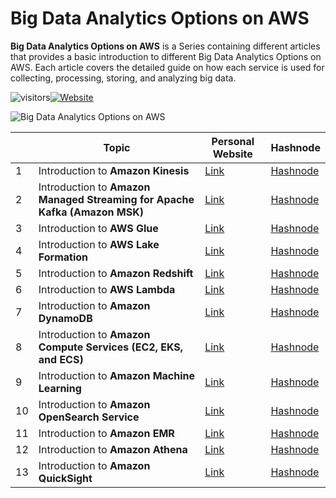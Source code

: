 # Big Data Analytics Options on AWS

**Big Data Analytics Options on AWS** is a Series containing different articles that provides a basic introduction to different Big Data Analytics Options on AWS. 
Each article covers the detailed guide on how each service is used for collecting, processing, storing, and analyzing big data.

![visitors](https://visitor-badge.glitch.me/badge?page_id=AditModi/Big-Data-Analytics-Options-on-AWS)[![Website](https://img.shields.io/website?label=Dev.to&up_message=@aditmodi&url=https%3A%2F%2Fdev.to/aditmodi)](https://dev.to/aditmodi) 

![Big Data Analytics Options on AWS](https://user-images.githubusercontent.com/48589838/177517305-8633a0fa-20fe-42ec-ad64-673b387ac1d5.jpg)


|               | Topic        | Personal Website | Hashnode     | 
| ------------  | ------------ | ---------------- | ------------ | 
|  1 | Introduction to **Amazon Kinesis** |[ Link ]() |[ Hashnode ]() 
|  2 | Introduction to **Amazon Managed Streaming for Apache Kafka (Amazon MSK)** |[ Link ]() |[ Hashnode ]() 
|  3 | Introduction to **AWS Glue** |[ Link ]() |[ Hashnode ]() 
|  4 | Introduction to **AWS Lake Formation** |[ Link ]() |[ Hashnode ]() 
|  5 | Introduction to **Amazon Redshift** |[ Link ]() |[ Hashnode ]() 
|  6 | Introduction to **AWS Lambda** |[ Link ]() |[ Hashnode ]() 
|  7 | Introduction to **Amazon DynamoDB** |[ Link ]() |[ Hashnode ]() 
|  8 | Introduction to **Amazon Compute Services (EC2, EKS, and ECS)** |[ Link ]() |[ Hashnode ]() 
|  9 | Introduction to **Amazon Machine Learning** |[ Link ]() |[ Hashnode ]() 
|  10 | Introduction to **Amazon OpenSearch Service** |[ Link ]() |[ Hashnode ]() 
|  11 | Introduction to **Amazon EMR** |[ Link ]() |[ Hashnode ]() 
|  12 | Introduction to **Amazon Athena** |[ Link ]() |[ Hashnode ]() 
|  13 | Introduction to **Amazon QuickSight** |[ Link ]() |[ Hashnode ]() 
